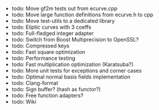 * todo: Move gf2m tests out from ecurve.cpp
* todo: Move large function definitions from ecurve.h to cpp
* todo: Move test-utils to a dedicated library
* todo: Eliptic curves with 3 coeffs
* todo: Full-fledged integer adapter
* todo: Switch from Boost Multiprecision to OpenSSL?
* todo: Compressed keys
* todo: Fast square optimization
* todo: Performance testing
* todo: Fast multiplication optimization (Karatsuba?)
* todo: More unit tests for exceptions and corner cases
* todo: Optimal normal basis fields implementation
* todo: Clang-format
* todo: Sign buffer? (hash as functor?)
* todo: Free function adapters?
* todo: Wiki